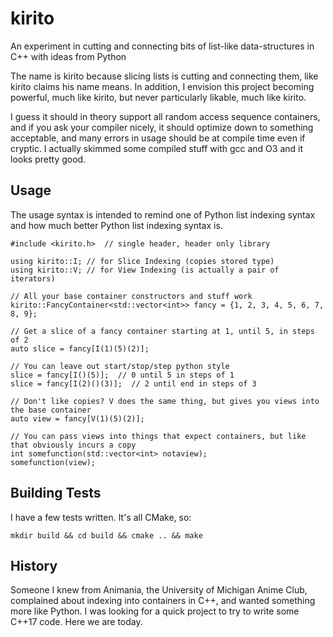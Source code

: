 # kirito
An experiment in cutting and connecting bits of list-like data-structures in C++ with ideas from Python

The name is kirito because slicing lists is cutting and connecting them, like kirito claims his name means. In addition, I envision this project becoming powerful, much like kirito, but never particularly likable, much like kirito.

I guess it should in theory support all random access sequence containers, and if you ask your compiler nicely, it should optimize down to something acceptable, and many errors in usage should be at compile time even if cryptic. I actually skimmed some compiled stuff with gcc and O3 and it looks pretty good. 

## Usage

The usage syntax is intended to remind one of Python list indexing syntax and how much better Python list indexing syntax is.

```
#include <kirito.h>  // single header, header only library

using kirito::I; // for Slice Indexing (copies stored type)
using kirito::V; // for View Indexing (is actually a pair of iterators)

// All your base container constructors and stuff work
kirito::FancyContainer<std::vector<int>> fancy = {1, 2, 3, 4, 5, 6, 7, 8, 9};

// Get a slice of a fancy container starting at 1, until 5, in steps of 2
auto slice = fancy[I(1)(5)(2)];

// You can leave out start/stop/step python style
slice = fancy[I()(5)];  // 0 until 5 in steps of 1
slice = fancy[I(2)()(3)];  // 2 until end in steps of 3

// Don't like copies? V does the same thing, but gives you views into the base container
auto view = fancy[V(1)(5)(2)];

// You can pass views into things that expect containers, but like that obviously incurs a copy
int somefunction(std::vector<int> notaview);
somefunction(view);
```

## Building Tests

I have a few tests written. It's all CMake, so:
```
mkdir build && cd build && cmake .. && make
```

## History

Someone I knew from Animania, the University of Michigan Anime Club, complained about indexing into containers in C++, and wanted something more like Python. I was looking for a quick project to try to write some C++17 code. Here we are today. 
